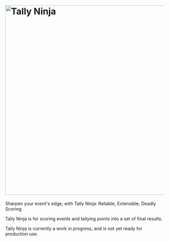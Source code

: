 # <img src="https://raw.githubusercontent.com/maxfire2008/tally-ninja/main/editor/static/wordmark.svg" alt="Tally Ninja" width="600"/>
Sharpen your event's edge, with Tally Ninja: Reliable, Extensible, Deadly Scoring

Tally Ninja is for scoring events and tallying points into a set of final results.

Tally Ninja is currently a work in progress, and is not yet ready for production use.
